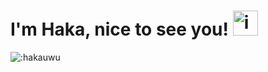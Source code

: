 # I'm Haka, nice to see you! <img src="https://media.tenor.com/7lirhLLRJWAAAAAj/ai-hoshino-ai-dance.gif" alt="img" style = "width: 40px;">

<div>
  <img src="https://count.getloli.com/get/@:hakauwu" alt=":hakauwu"/>
</div>
